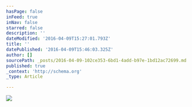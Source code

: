 ```yaml
---
hasPage: false
inFeed: true
inNav: false
starred: false
description: ''
dateModified: '2016-04-09T15:27:01.793Z'
title: ''
datePublished: '2016-04-09T15:46:03.325Z'
author: []
sourcePath: _posts/2016-04-09-102ce353-6bd1-4add-b97e-1bd12ac72699.md
published: true
_context: 'http://schema.org'
_type: Article

---
```

![](https://the-grid-user-content.s3-us-west-2.amazonaws.com/cdcc063a-1419-4ae4-ae2a-f348c94edbf1.jpg)